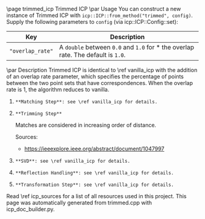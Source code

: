 \page trimmed_icp Trimmed ICP
\par Usage
You can construct a new instance of Trimmed ICP with `icp::ICP::from_method("trimmed", config)`. Supply the following parameters to `config` (via icp::ICP::Config::set):

Key | Description
--- | ---
`"overlap_rate"` | A `double` between `0.0` and `1.0` for                  * the overlap rate. The default is `1.0`. 

\par Description
Trimmed ICP is identical to \ref vanilla_icp with the addition of an
overlap rate parameter, which specifies the percentage of points between the two
point sets that have correspondences. When the overlap rate is 1, the algorithm
reduces to vanilla.

1.     **Matching Step**: see \ref vanilla_icp for details.

2.     **Trimming Step**
    
    Matches are considered in increasing order of distance.
    
    Sources:  
    - https://ieeexplore.ieee.org/abstract/document/1047997


3.     **SVD**: see \ref vanilla_icp for details.

4.     **Reflection Handling**: see \ref vanilla_icp for details.

5.     **Transformation Step**: see \ref vanilla_icp for details.


Read \ref icp_sources for a list of all resources used in this project.
This page was automatically generated from trimmed.cpp with icp_doc_builder.py.